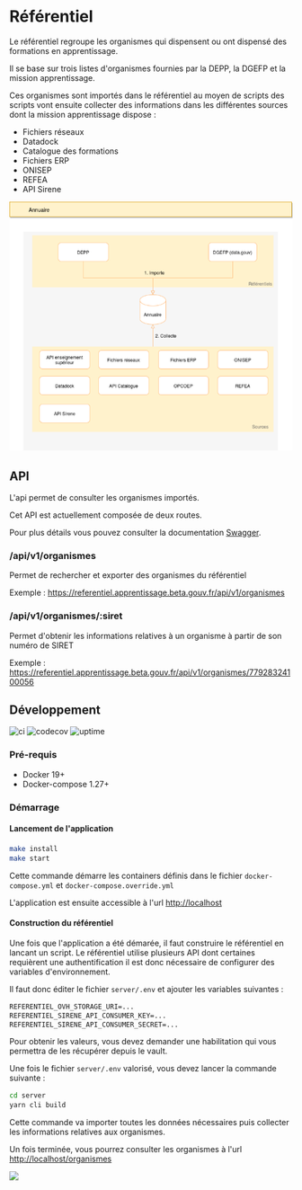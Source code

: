 # Référentiel

Le référentiel regroupe les organismes qui dispensent ou ont dispensé des formations en apprentissage.

Il se base sur trois listes d'organismes fournies par la DEPP, la DGEFP et la mission apprentissage.

Ces organismes sont importés dans le référentiel au moyen de scripts des scripts vont ensuite collecter des informations
dans les différentes sources dont la mission apprentissage dispose :

- Fichiers réseaux
- Datadock
- Catalogue des formations
- Fichiers ERP
- ONISEP
- REFEA
- API Sirene

![annuaire schéma](./misc/doc/annuaire.png)

## API

L'api permet de consulter les organismes importés.

Cet API est actuellement composée de deux routes.

Pour plus détails vous pouvez consulter la documentation [Swagger](https://referentiel.apprentissage.beta.gouv.fr/api/v1/doc/#/Publique/post_api_v1_organismes).

### /api/v1/organismes

Permet de rechercher et exporter des organismes du référentiel

Exemple : https://referentiel.apprentissage.beta.gouv.fr/api/v1/organismes

### /api/v1/organismes/:siret

Permet d'obtenir les informations relatives à un organisme à partir de son numéro de SIRET

Exemple : https://referentiel.apprentissage.beta.gouv.fr/api/v1/organismes/77928324100056

## Développement

![ci](https://github.com/mission-apprentissage/referentiel/actions/workflows/ci.yml/badge.svg)
![codecov](https://codecov.io/gh/mission-apprentissage/referentiel/branch/main/graph/badge.svg?token=CVNNCH0GYA)
![uptime](https://img.shields.io/endpoint?url=https%3A%2F%2Fraw.githubusercontent.com%2Fmission-apprentissage%2Fupptime%2Fmaster%2Fapi%2Fapi-referentiel%2Fuptime.json)

### Pré-requis

- Docker 19+
- Docker-compose 1.27+

### Démarrage

#### Lancement de l'application

```sh
make install
make start
```

Cette commande démarre les containers définis dans le fichier `docker-compose.yml` et `docker-compose.override.yml`

L'application est ensuite accessible à l'url [http://localhost](http://localhost)


#### Construction du référentiel

Une fois que l'application a été démarée, il faut construire le référentiel en lancant un script.
Le référentiel utilise plusieurs API dont certaines requièrent une authentification il est donc nécessaire de configurer des variables d'environnement.

Il faut donc éditer le fichier `server/.env` et ajouter les variables suivantes :

```
REFERENTIEL_OVH_STORAGE_URI=...
REFERENTIEL_SIRENE_API_CONSUMER_KEY=...
REFERENTIEL_SIRENE_API_CONSUMER_SECRET=...
```

Pour obtenir les valeurs, vous devez demander une habilitation qui vous permettra de les récupérer depuis le vault.

Une fois le fichier `server/.env` valorisé, vous devez lancer la commande suivante :

```sh
cd server
yarn cli build
```

Cette commande va importer toutes les données nécessaires puis collecter les informations relatives aux organismes.

Un fois terminée, vous pourrez consulter les organismes à l'url [http://localhost/organismes](http://localhost/organismes)


![](https://avatars1.githubusercontent.com/u/63645182?s=200&v=4)
